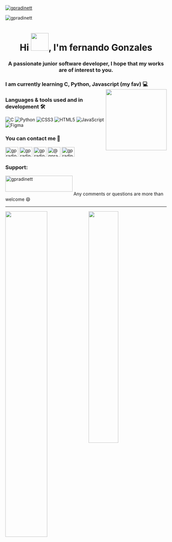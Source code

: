 <p align="left"> <a href="https://twitter.com/gpradinett" target="blank"><img src="https://img.shields.io/twitter/follow/gpradinett?logo=twitter&style=for-the-badge" alt="gpradinett" /></a> </p>

<p align="left"> <img src="https://komarev.com/ghpvc/?username=gpradinett&label=Profile%20views&color=0e75b6&style=flat" alt="gpradinett" /> </p>

<h1 align="center">Hi <img src="https://raw.githubusercontent.com/nixin72/nixin72/master/wave.gif" width="55px" height="55px">, I'm fernando Gonzales</h1>
<h3 align="center">A passionate junior software developer, I hope that my works are of interest to you.</h3>

<h3 align="left">I am currently learning C, Python, Javascript (my fav) 💻 <img align="right" src="https://process.filestackapi.com/cache=expiry:max/resize=width:700/efbSR18hT5uRKuo0zoMA" width="190px" height="190px"></h3>

### Languages & tools used and in development 🛠️
![C](https://img.shields.io/badge/c-%2300599C.svg?style=for-the-badge&logo=c&logoColor=white)
![Python](https://img.shields.io/badge/python-3670A0?style=for-the-badge&logo=python&logoColor=ffdd54)
![CSS3](https://img.shields.io/badge/css3-%231572B6.svg?style=for-the-badge&logo=css3&logoColor=white)
![HTML5](https://img.shields.io/badge/html5-%23E34F26.svg?style=for-the-badge&logo=html5&logoColor=white)
![JavaScript](https://img.shields.io/badge/javascript-%23323330.svg?style=for-the-badge&logo=javascript&logoColor=%23F7DF1E)
![Figma](https://img.shields.io/badge/figma-%23F24E1E.svg?style=for-the-badge&logo=figma&logoColor=white)

<h3 align="left">You can contact me 📩</h3>
<p align="left">
<a href="https://twitter.com/gpradinett" target="blank"><img align="center" src="https://raw.githubusercontent.com/rahuldkjain/github-profile-readme-generator/master/src/images/icons/Social/twitter.svg" alt="gpradinett" height="30" width="40" /></a>
<a href="https://linkedin.com/in/gpradinett" target="blank"><img align="center" src="https://raw.githubusercontent.com/rahuldkjain/github-profile-readme-generator/master/src/images/icons/Social/linked-in-alt.svg" alt="gpradinett" height="30" width="40" /></a>
<a href="https://instagram.com/gpradinett" target="blank"><img align="center" src="https://raw.githubusercontent.com/rahuldkjain/github-profile-readme-generator/master/src/images/icons/Social/instagram.svg" alt="gpradinett" height="30" width="40" /></a>
<a href="https://medium.com/@gpradinett" target="blank"><img align="center" src="https://raw.githubusercontent.com/rahuldkjain/github-profile-readme-generator/master/src/images/icons/Social/medium.svg" alt="@gpradinett" height="30" width="40" /></a>
<a href="https://discord.gg/gpradinett" target="blank"><img align="center" src="https://raw.githubusercontent.com/rahuldkjain/github-profile-readme-generator/master/src/images/icons/Social/discord.svg" alt="gpradinett" height="30" width="40" /></a>
</p>

<h3 align="left">Support:</h3>
<p><a href="https://www.buymeacoffee.com/gpradinett"> <img align="left" src="https://cdn.buymeacoffee.com/buttons/v2/default-yellow.png" height="50" width="210" alt="gpradinett" /></a><a href="https://ko-fi.com/gpradinett"> </a></p><br><br>

Any comments or questions are more than welcome 😄

---------------------------------------------------------------------------------------------------------------------
<img align="left" width="51%" src="https://github-readme-stats.vercel.app/api?username=gpradinett&show_icons=true&theme=radical">

<img align="" width="43%" src="https://github-readme-stats.vercel.app/api/top-langs?username=gpradinett&show_icons=true&locale=en&layout=compact">


